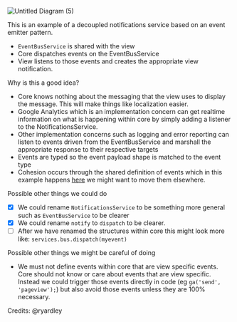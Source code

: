 ![Untitled Diagram (5)](https://user-images.githubusercontent.com/1256409/110735491-ce603f80-8279-11eb-8254-6a31e09e47eb.png)


This is an example of a decoupled notifications service based on an event emitter pattern.

* `EventBusService` is shared with the view
* Core dispatches events on the EventBusService
* View listens to those events and creates the appropriate view notification. 

Why is this a good idea?
* Core knows nothing about the messaging that the view uses to display the message. This will make things like localization easier.
* Google Analytics which is an implementation concern can get realtime information on what is happening within core by simply adding a listener to the NotificationsService. 
* Other implementation concerns such as logging and error reporting can listen to events driven from the EventBusService and marshall the appropriate response to their respective targets
* Events are typed so the event payload shape is matched to the event type
* Cohesion occurs through the shared definition of events which in this example happens [here](https://github.com/Offsideswap/blackfury/pull/892/files#diff-1181e517a11ffd75848b4d3e55ccdaf88bf27ec325aa9c9ec5218d472e9d92e4R7) we might want to move them elsewhere.


Possible other things we could do
- [x] We could rename `NotificationsService` to be something more general such as `EventBusService` to be clearer 
- [x] We could rename `notify` to `dispatch` to be clearer.
- [ ] After we have renamed the structures within core this might look more like: `services.bus.dispatch(myevent)`

Possible other things we might be careful of doing
* We must not define events within core that are view specific events. Core should not know or care about events that are view specific. Instead we could trigger those events directly in code (eg `ga('send', 'pageview');`) but also avoid those events unless they are 100% necessary. 

Credits: @ryardley